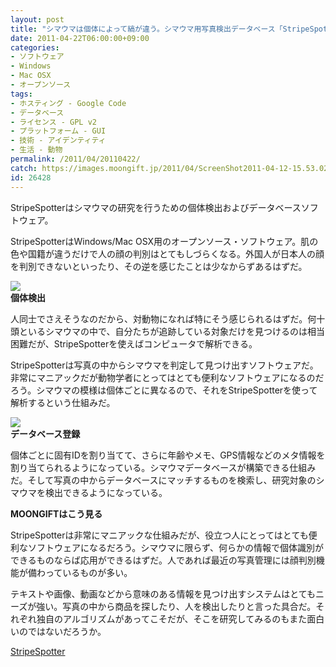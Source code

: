```yaml
---
layout: post
title: "シマウマは個体によって縞が違う。シマウマ用写真検出データベース「StripeSpotter」"
date: 2011-04-22T06:00:00+09:00
categories:
- ソフトウェア
- Windows
- Mac OSX
- オープンソース
tags: 
- ホスティング - Google Code
- データベース
- ライセンス - GPL v2
- プラットフォーム - GUI
- 技術 - アイデンティティ
- 生活 - 動物
permalink: /2011/04/20110422/
catch: https://images.moongift.jp/2011/04/ScreenShot2011-04-12-15.53.02_thumb.png
id: 26428
---
```

StripeSpotterはシマウマの研究を行うための個体検出およびデータベースソフトウェア。

  

StripeSpotterはWindows/Mac OSX用のオープンソース・ソフトウェア。肌の色や国籍が違うだけで人の顔の判別はとてもしづらくなる。外国人が日本人の顔を判別できないといったり、その逆を感じたことは少なからずあるはずだ。

  

![](https://images.moongift.jp/2011/04/ScreenShot2011-04-12-15.55.20_thumb.png)  
**個体検出**

  

人同士でさえそうなのだから、対動物になれば特にそう感じられるはずだ。何十頭といるシマウマの中で、自分たちが追跡している対象だけを見つけるのは相当困難だが、StripeSpotterを使えばコンピュータで解析できる。

  
<!--more-->  

StripeSpotterは写真の中からシマウマを判定して見つけ出すソフトウェアだ。非常にマニアックだが動物学者にとってはとても便利なソフトウェアになるのだろう。シマウマの模様は個体ごとに異なるので、それをStripeSpotterを使って解析するという仕組みだ。

  

![](https://images.moongift.jp/2011/04/ScreenShot2011-04-12-15.53.02_thumb.png)  
**データベース登録**

  

個体ごとに固有IDを割り当てて、さらに年齢やメモ、GPS情報などのメタ情報を割り当てられるようになっている。シマウマデータベースが構築できる仕組みだ。そして写真の中からデータベースにマッチするものを検索し、研究対象のシマウマを検出できるようになっている。

  
  
  

**MOONGIFTはこう見る**

  

StripeSpotterは非常にマニアックな仕組みだが、役立つ人にとってはとても便利なソフトウェアになるだろう。シマウマに限らず、何らかの情報で個体識別ができるものならば応用ができるはずだ。人であれば最近の写真管理には顔判別機能が備わっているものが多い。

  

テキストや画像、動画などから意味のある情報を見つけ出すシステムはとてもニーズが強い。写真の中から商品を探したり、人を検出したりと言った具合だ。それぞれ独自のアルゴリズムがあってこそだが、そこを研究してみるのもまた面白いのではないだろうか。

  

[StripeSpotter](http://code.google.com/p/stripespotter/)

